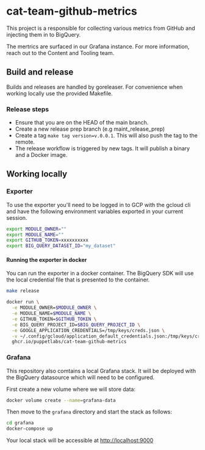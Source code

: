 # cat-team-github-metrics

This project is a responsible for collecting various metrics from GitHub and injecting them in to BigQuery.

The mertrics are surfaced in our Grafana instance.
For more information, reach out to the Content and Tooling team.

## Build and release

Builds and releases are handled by goreleaser.
For convenience when working locally use the provided Makefile.

### Release steps
* Ensure that you are on the HEAD of the main branch.
* Create a new release prep branch (e.g maint_release_prep)
* Create a tag `make tag version=v.0.0.1`. This will also push the tag to the remote.
* The release workflow is triggered by new tags. It will publish a binary and a Docker image.

## Working locally

### Exporter

To use the exporter you'll need to be logged in to GCP with the gcloud cli and have the following environment variables exported in your current session.

```bash
export MODULE_OWNER=""
export MODULE_NAME=""
export GITHUB_TOKEN=xxxxxxxxxx
export BIG_QUERY_DATASET_ID="my_dataset"
```

#### Running the exporter in docker

You can run the exporter in a docker container.
The BigQuery SDK will use the local credential file that is presented to the container.

```bash
make release

docker run \
  -e MODULE_OWNER=$MODULE_OWNER \
  -e MODULE_NAME=$MODULE_NAME \
  -e GITHUB_TOKEN=$GITHUB_TOKEN \
  -e BIG_QUERY_PROJECT_ID=$BIG_QUERY_PROJECT_ID \
  -e GOOGLE_APPLICATION_CREDENTIALS=/tmp/keys/creds.json \
  -v ~/.config/gcloud/application_default_credentials.json:/tmp/keys/creds.json \
  ghcr.io/puppetlabs/cat-team-github-metrics
```

### Grafana

This repository also comtains a local Grafana stack.
It will be deployed with the BigQuery datasource which will need to be configured.

First create a new volume where we will store data:

```bash
docker volume create --name=grafana-data
```

Then move to the `grafana` directory and start the stack as follows:

```bash
cd grafana
docker-compose up
```
Your local stack will be accessible at <http://localhost:9000>
